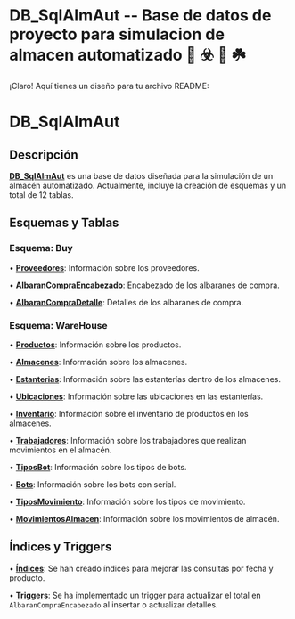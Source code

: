 # DB_SqlAlmAut -- Base de datos de proyecto para simulacion de almacen automatizado 🚀 ☣️ 🤙 ☘️

¡Claro! Aquí tienes un diseño para tu archivo README:

# DB_SqlAlmAut

## Descripción
[**DB_SqlAlmAut**](https://www.bing.com/search?form=SKPBOT&q=DB_SqlAlmAut) es una base de datos diseñada para la simulación de un almacén automatizado. Actualmente, incluye la creación de esquemas y un total de 12 tablas.

## Esquemas y Tablas

### Esquema: Buy
•  [**Proveedores**](https://www.bing.com/search?form=SKPBOT&q=Proveedores): Información sobre los proveedores.

•  [**AlbaranCompraEncabezado**](https://www.bing.com/search?form=SKPBOT&q=AlbaranCompraEncabezado): Encabezado de los albaranes de compra.

•  [**AlbaranCompraDetalle**](https://www.bing.com/search?form=SKPBOT&q=AlbaranCompraDetalle): Detalles de los albaranes de compra.


### Esquema: WareHouse
•  [**Productos**](https://www.bing.com/search?form=SKPBOT&q=Productos): Información sobre los productos.

•  [**Almacenes**](https://www.bing.com/search?form=SKPBOT&q=Almacenes): Información sobre los almacenes.

•  [**Estanterias**](https://www.bing.com/search?form=SKPBOT&q=Estanterias): Información sobre las estanterías dentro de los almacenes.

•  [**Ubicaciones**](https://www.bing.com/search?form=SKPBOT&q=Ubicaciones): Información sobre las ubicaciones en las estanterías.

•  [**Inventario**](https://www.bing.com/search?form=SKPBOT&q=Inventario): Información sobre el inventario de productos en los almacenes.

•  [**Trabajadores**](https://www.bing.com/search?form=SKPBOT&q=Trabajadores): Información sobre los trabajadores que realizan movimientos en el almacén.

•  [**TiposBot**](https://www.bing.com/search?form=SKPBOT&q=TiposBot): Información sobre los tipos de bots.

•  [**Bots**](https://www.bing.com/search?form=SKPBOT&q=Bots): Información sobre los bots con serial.

•  [**TiposMovimiento**](https://www.bing.com/search?form=SKPBOT&q=TiposMovimiento): Información sobre los tipos de movimiento.

•  [**MovimientosAlmacen**](https://www.bing.com/search?form=SKPBOT&q=MovimientosAlmacen): Información sobre los movimientos de almacén.


## Índices y Triggers
•  [**Índices**](https://www.bing.com/search?form=SKPBOT&q=%C3%8Dndices): Se han creado índices para mejorar las consultas por fecha y producto.

•  [**Triggers**](https://www.bing.com/search?form=SKPBOT&q=Triggers): Se ha implementado un trigger para actualizar el total en `AlbaranCompraEncabezado` al insertar o actualizar detalles.
